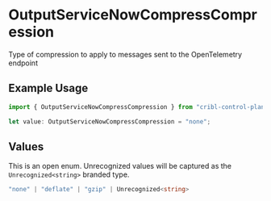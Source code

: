 # OutputServiceNowCompressCompression

Type of compression to apply to messages sent to the OpenTelemetry endpoint

## Example Usage

```typescript
import { OutputServiceNowCompressCompression } from "cribl-control-plane/models";

let value: OutputServiceNowCompressCompression = "none";
```

## Values

This is an open enum. Unrecognized values will be captured as the `Unrecognized<string>` branded type.

```typescript
"none" | "deflate" | "gzip" | Unrecognized<string>
```